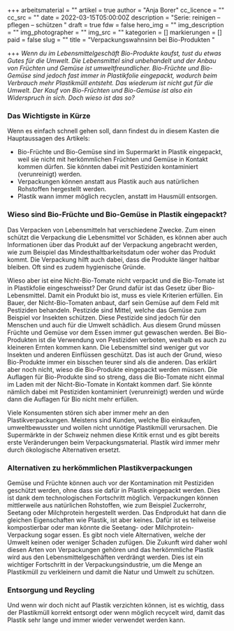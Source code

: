 +++
arbeitsmaterial = ""
artikel = true
author = "Anja Borer"
cc_licence = ""
cc_src = ""
date = 2022-03-15T05:00:00Z
description = "Serie: reinigen – pflegen – schützen "
draft = true
fdw = false
hero_img = ""
img_description = ""
img_photographer = ""
img_src = ""
kategorien = []
markierungen = []
paid = false
slug = ""
title = "Verpackungswahnsinn bei Bio-Produkten "

+++
_Wenn du im Lebensmittelgeschäft Bio-Produkte kaufst, tust du etwas Gutes für die Umwelt. Die Lebensmittel sind unbehandelt und der Anbau von Früchten und Gemüse ist umweltfreundlicher. Bio-Früchte und Bio-Gemüse sind jedoch fast immer in Plastikfolie eingepackt, wodurch beim Verbrauch mehr Plastikmüll entsteht. Das wiederum ist nicht gut für die Umwelt. Der Kauf von Bio-Früchten und Bio-Gemüse ist also ein Widerspruch in sich. Doch wieso ist das so?_

### Das Wichtigste in Kürze

Wenn es einfach schnell gehen soll, dann findest du in diesem Kasten die Hauptaussagen des Artikels: 

* Bio-Früchte und Bio-Gemüse sind im Supermarkt in Plastik eingepackt, weil sie nicht mit herkömmlichen Früchten und Gemüse in Kontakt kommen dürfen. Sie könnten dabei mit Pestiziden kontaminiert (verunreinigt) werden.
* Verpackungen können anstatt aus Plastik auch aus natürlichen Rohstoffen hergestellt werden.
* Plastik wann immer möglich recyclen, anstatt im Hausmüll entsorgen.

### Wieso sind Bio-Früchte und Bio-Gemüse in Plastik eingepackt?

Das Verpacken von Lebensmitteln hat verschiedene Zwecke. Zum einen schützt die Verpackung die Lebensmittel vor Schäden, es können aber auch Informationen über das Produkt auf der Verpackung angebracht werden, wie zum Beispiel das Mindesthaltbarkeitsdatum oder woher das Produkt kommt. Die Verpackung hilft auch dabei, dass die Produkte länger haltbar bleiben. Oft sind es zudem hygienische Gründe.

Wieso aber ist eine Nicht-Bio-Tomate nicht verpackt und die Bio-Tomate ist in Plastikfolie eingeschweisst? Der Grund dafür ist das Gesetz über Bio-Lebensmittel. Damit ein Produkt bio ist, muss es viele Kriterien erfüllen. Ein Bauer, der Nicht-Bio-Tomaten anbaut, darf sein Gemüse auf dem Feld mit Pestiziden behandeln. Pestizide sind Mittel, welche das Gemüse zum Beispiel vor Insekten schützen. Diese Pestizide sind jedoch für den Menschen und auch für die Umwelt schädlich. Aus diesem Grund müssen Früchte und Gemüse vor dem Essen immer gut gewaschen werden. Bei Bio-Produkten ist die Verwendung von Pestiziden verboten, weshalb es auch zu kleineren Ernten kommen kann. Die Lebensmittel sind weniger gut vor Insekten und anderen Einflüssen geschützt. Das ist auch der Grund, wieso Bio-Produkte immer ein bisschen teurer sind als die anderen. Das erklärt aber noch nicht, wieso die Bio-Produkte eingepackt werden müssen. Die Auflagen für Bio-Produkte sind so streng, dass die Bio-Tomate nicht einmal im Laden mit der Nicht-Bio-Tomate in Kontakt kommen darf. Sie könnte nämlich dabei mit Pestiziden kontaminiert (verunreinigt) werden und würde dann die Auflagen für Bio nicht mehr erfüllen.

Viele Konsumenten stören sich aber immer mehr an den Plastikverpackungen. Meistens sind Kunden, welche Bio einkaufen, umweltbewusster und wollen nicht unnötige Plastikmüll verursachen. Die Supermärkte in der Schweiz nehmen diese Kritik ernst und es gibt bereits erste Veränderungen beim Verpackungsmaterial. Plastik wird immer mehr durch ökologische Alternativen ersetzt.

### Alternativen zu herkömmlichen Plastikverpackungen

Gemüse und Früchte können auch vor der Kontamination mit Pestiziden geschützt werden, ohne dass sie dafür in Plastik eingepackt werden. Dies ist dank dem technologischen Fortschritt möglich. Verpackungen können mittlerweile aus natürlichen Rohstoffen, wie zum Beispiel Zuckerrohr, Seetang oder Milchprotein hergestellt werden. Das Endprodukt hat dann die gleichen Eigenschaften wie Plastik, ist aber keines. Dafür ist es teilweise kompostierbar oder man könnte die Seetang- oder Milchprotein-Verpackung sogar essen. Es gibt noch viele Alternativen, welche der Umwelt keinen oder weniger Schaden zufügen. Die Zukunft wird daher wohl diesen Arten von Verpackungen gehören und das herkömmliche Plastik wird aus den Lebensmittelgeschäften verdrängt werden. Dies ist ein wichtiger Fortschritt in der Verpackungsindustrie, um die Menge an Plastikmüll zu verkleinern und damit die Natur und Umwelt zu schützen.

### Entsorgung und Reycling

Und wenn wir doch nicht auf Plastik verzichten können, ist es wichtig, dass der Plastikmüll korrekt entsorgt oder wenn möglich recycelt wird, damit das Plastik sehr lange und immer wieder verwendet werden kann.